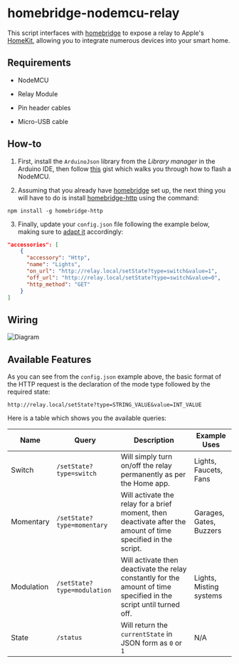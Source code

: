 # homebridge-nodemcu-relay

This script interfaces with [homebridge](https://github.com/homebridge/homebridge) to expose a relay to Apple's [HomeKit](http://www.apple.com/ios/home/), allowing you to integrate numerous devices into your smart home.

## Requirements

* NodeMCU

* Relay Module

* Pin header cables

* Micro-USB cable

## How-to

1. First, install the `ArduinoJson` library from the _Library manager_ in the Arduino IDE, then follow [this](https://gist.github.com/phenotypic/8d9d3b886936ccea9c21f495755640dd) gist which walks you through how to flash a NodeMCU.

2. Assuming that you already have [homebridge](https://github.com/homebridge/homebridge#installation) set up, the next thing you will have to do is install [homebridge-http](https://github.com/rudders/homebridge-http) using the command:
```
npm install -g homebridge-http
```

3. Finally, update your `config.json` file following the example below, making sure to [adapt it](#available-features) accordingly:

```json
"accessories": [
    {
      "accessory": "Http",
      "name": "Lights",
      "on_url": "http://relay.local/setState?type=switch&value=1",
      "off_url": "http://relay.local/setState?type=switch&value=0",
      "http_method": "GET"
    }
]
```

## Wiring

![Diagram](https://i.ibb.co/Jrzr2Hm/68747470733a2f2f696d6167652e6962622e636f2f68454468464c2f576972696e672d52656c61792d4469616772616d2e6a7067.jpg)


## Available Features

As you can see from the `config.json` example above, the basic format of the HTTP request is the declaration of the mode type followed by the required state:
```
http://relay.local/setState?type=STRING_VALUE&value=INT_VALUE
```

Here is a table which shows you the available queries:

| Name | Query | Description | Example Uses |
| --- | --- | --- | --- |
| Switch | `/setState?type=switch` | Will simply turn on/off the relay permanently as per the Home app. | Lights, Faucets, Fans |
| Momentary | `/setState?type=momentary` | Will activate the relay for a brief moment, then deactivate after the amount of time specified in the script. | Garages, Gates, Buzzers |
| Modulation | `/setState?type=modulation` | Will activate then deactivate the relay constantly for the amount of time specified in the script until turned off. | Lights, Misting systems |
| State | `/status` | Will return the `currentState` in JSON form as `0` or `1` | N/A |
